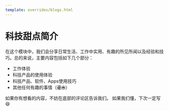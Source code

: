 ```yaml
---
template: overrides/blogs.html
---
```


# 科技甜点简介

在这个模块中，我们会分享日常生活、工作中实用、有趣的所见所闻以及经验和技巧。总的来说，主要内容包括如下几个部分：

- 工作体验
- 科技产品的使用体验
- 科技产品、软件、Apps使用技巧
- 其他任何有趣的事情（~~灌水~~）

如果你有想看的内容，不妨在底部的评论区告诉我们。 如果我们懂，下次一定写 :smile: 
